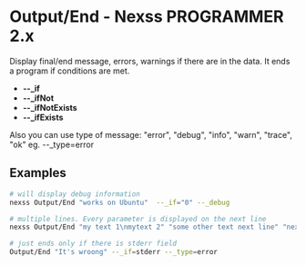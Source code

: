 # Output/End - Nexss PROGRAMMER 2.x

Display final/end message, errors, warnings if there are in the data.
It ends a program if conditions are met.

- **--\_if**
- **--\_ifNot**
- **--\_ifNotExists**
- **--\_ifExists**

Also you can use type of message: "error", "debug", "info", "warn", "trace", "ok" eg. --\_type=error

## Examples

```sh
# will display debug information
nexss Output/End "works on Ubuntu"  --_if="0" --_debug

# multiple lines. Every parameter is displayed on the next line
nexss Output/End "my text 1\nmytext 2" "some other text next line" "next line"

# just ends only if there is stderr field
Output/End "It's wroong" --_if=stderr --_type=error
```
